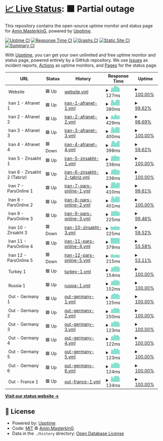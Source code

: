 # [📈 Live Status](https://stats.masterstream.ir): <!--live status--> **🟧 Partial outage**

This repository contains the open-source uptime monitor and status page for [Amin.MasterkinG](https://masterking32.com), powered by [Upptime](https://github.com/upptime/upptime).

[![Uptime CI](https://github.com/masterking32/masterstream_uptime/workflows/Uptime%20CI/badge.svg)](https://github.com/masterking32/masterstream_uptime/actions?query=workflow%3A%22Uptime+CI%22)
[![Response Time CI](https://github.com/masterking32/masterstream_uptime/workflows/Response%20Time%20CI/badge.svg)](https://github.com/masterking32/masterstream_uptime/actions?query=workflow%3A%22Response+Time+CI%22)
[![Graphs CI](https://github.com/masterking32/masterstream_uptime/workflows/Graphs%20CI/badge.svg)](https://github.com/masterking32/masterstream_uptime/actions?query=workflow%3A%22Graphs+CI%22)
[![Static Site CI](https://github.com/masterking32/masterstream_uptime/workflows/Static%20Site%20CI/badge.svg)](https://github.com/masterking32/masterstream_uptime/actions?query=workflow%3A%22Static+Site+CI%22)
[![Summary CI](https://github.com/masterking32/masterstream_uptime/workflows/Summary%20CI/badge.svg)](https://github.com/masterking32/masterstream_uptime/actions?query=workflow%3A%22Summary+CI%22)

With [Upptime](https://upptime.js.org), you can get your own unlimited and free uptime monitor and status page, powered entirely by a GitHub repository. We use [Issues](https://github.com/masterking32/masterstream_uptime/issues) as incident reports, [Actions](https://github.com/masterking32/masterstream_uptime/actions) as uptime monitors, and [Pages](https://stats.masterstream.ir) for the status page.

<!--start: status pages-->
<!-- This summary is generated by Upptime (https://github.com/upptime/upptime) -->
<!-- Do not edit this manually, your changes will be overwritten -->
<!-- prettier-ignore -->
| URL | Status | History | Response Time | Uptime |
| --- | ------ | ------- | ------------- | ------ |
| <img alt="" src="https://favicons.githubusercontent.com/null" height="13"> Website | 🟩 Up | [website.yml](https://github.com/masterking32/masterstream_uptime/commits/HEAD/history/website.yml) | <details><summary><img alt="Response time graph" src="./graphs/website/response-time-week.png" height="20"> 127ms</summary><br><a href="https://stats.masterstream.ir/history/website"><img alt="Response time 136" src="https://img.shields.io/endpoint?url=https%3A%2F%2Fraw.githubusercontent.com%2Fmasterking32%2Fmasterstream_uptime%2FHEAD%2Fapi%2Fwebsite%2Fresponse-time.json"></a><br><a href="https://stats.masterstream.ir/history/website"><img alt="24-hour response time 93" src="https://img.shields.io/endpoint?url=https%3A%2F%2Fraw.githubusercontent.com%2Fmasterking32%2Fmasterstream_uptime%2FHEAD%2Fapi%2Fwebsite%2Fresponse-time-day.json"></a><br><a href="https://stats.masterstream.ir/history/website"><img alt="7-day response time 127" src="https://img.shields.io/endpoint?url=https%3A%2F%2Fraw.githubusercontent.com%2Fmasterking32%2Fmasterstream_uptime%2FHEAD%2Fapi%2Fwebsite%2Fresponse-time-week.json"></a><br><a href="https://stats.masterstream.ir/history/website"><img alt="30-day response time 126" src="https://img.shields.io/endpoint?url=https%3A%2F%2Fraw.githubusercontent.com%2Fmasterking32%2Fmasterstream_uptime%2FHEAD%2Fapi%2Fwebsite%2Fresponse-time-month.json"></a><br><a href="https://stats.masterstream.ir/history/website"><img alt="1-year response time 136" src="https://img.shields.io/endpoint?url=https%3A%2F%2Fraw.githubusercontent.com%2Fmasterking32%2Fmasterstream_uptime%2FHEAD%2Fapi%2Fwebsite%2Fresponse-time-year.json"></a></details> | <details><summary><a href="https://stats.masterstream.ir/history/website">100.00%</a></summary><a href="https://stats.masterstream.ir/history/website"><img alt="All-time uptime 100.00%" src="https://img.shields.io/endpoint?url=https%3A%2F%2Fraw.githubusercontent.com%2Fmasterking32%2Fmasterstream_uptime%2FHEAD%2Fapi%2Fwebsite%2Fuptime.json"></a><br><a href="https://stats.masterstream.ir/history/website"><img alt="24-hour uptime 100.00%" src="https://img.shields.io/endpoint?url=https%3A%2F%2Fraw.githubusercontent.com%2Fmasterking32%2Fmasterstream_uptime%2FHEAD%2Fapi%2Fwebsite%2Fuptime-day.json"></a><br><a href="https://stats.masterstream.ir/history/website"><img alt="7-day uptime 100.00%" src="https://img.shields.io/endpoint?url=https%3A%2F%2Fraw.githubusercontent.com%2Fmasterking32%2Fmasterstream_uptime%2FHEAD%2Fapi%2Fwebsite%2Fuptime-week.json"></a><br><a href="https://stats.masterstream.ir/history/website"><img alt="30-day uptime 100.00%" src="https://img.shields.io/endpoint?url=https%3A%2F%2Fraw.githubusercontent.com%2Fmasterking32%2Fmasterstream_uptime%2FHEAD%2Fapi%2Fwebsite%2Fuptime-month.json"></a><br><a href="https://stats.masterstream.ir/history/website"><img alt="1-year uptime 100.00%" src="https://img.shields.io/endpoint?url=https%3A%2F%2Fraw.githubusercontent.com%2Fmasterking32%2Fmasterstream_uptime%2FHEAD%2Fapi%2Fwebsite%2Fuptime-year.json"></a></details>
| <img alt="" src="https://favicons.githubusercontent.com/null" height="13"> Iran 1 - Afranet 1 | 🟩 Up | [iran-1-afranet-1.yml](https://github.com/masterking32/masterstream_uptime/commits/HEAD/history/iran-1-afranet-1.yml) | <details><summary><img alt="Response time graph" src="./graphs/iran-1-afranet-1/response-time-week.png" height="20"> 380ms</summary><br><a href="https://stats.masterstream.ir/history/iran-1-afranet-1"><img alt="Response time 387" src="https://img.shields.io/endpoint?url=https%3A%2F%2Fraw.githubusercontent.com%2Fmasterking32%2Fmasterstream_uptime%2FHEAD%2Fapi%2Firan-1-afranet-1%2Fresponse-time.json"></a><br><a href="https://stats.masterstream.ir/history/iran-1-afranet-1"><img alt="24-hour response time 402" src="https://img.shields.io/endpoint?url=https%3A%2F%2Fraw.githubusercontent.com%2Fmasterking32%2Fmasterstream_uptime%2FHEAD%2Fapi%2Firan-1-afranet-1%2Fresponse-time-day.json"></a><br><a href="https://stats.masterstream.ir/history/iran-1-afranet-1"><img alt="7-day response time 380" src="https://img.shields.io/endpoint?url=https%3A%2F%2Fraw.githubusercontent.com%2Fmasterking32%2Fmasterstream_uptime%2FHEAD%2Fapi%2Firan-1-afranet-1%2Fresponse-time-week.json"></a><br><a href="https://stats.masterstream.ir/history/iran-1-afranet-1"><img alt="30-day response time 387" src="https://img.shields.io/endpoint?url=https%3A%2F%2Fraw.githubusercontent.com%2Fmasterking32%2Fmasterstream_uptime%2FHEAD%2Fapi%2Firan-1-afranet-1%2Fresponse-time-month.json"></a><br><a href="https://stats.masterstream.ir/history/iran-1-afranet-1"><img alt="1-year response time 387" src="https://img.shields.io/endpoint?url=https%3A%2F%2Fraw.githubusercontent.com%2Fmasterking32%2Fmasterstream_uptime%2FHEAD%2Fapi%2Firan-1-afranet-1%2Fresponse-time-year.json"></a></details> | <details><summary><a href="https://stats.masterstream.ir/history/iran-1-afranet-1">99.62%</a></summary><a href="https://stats.masterstream.ir/history/iran-1-afranet-1"><img alt="All-time uptime 99.75%" src="https://img.shields.io/endpoint?url=https%3A%2F%2Fraw.githubusercontent.com%2Fmasterking32%2Fmasterstream_uptime%2FHEAD%2Fapi%2Firan-1-afranet-1%2Fuptime.json"></a><br><a href="https://stats.masterstream.ir/history/iran-1-afranet-1"><img alt="24-hour uptime 100.00%" src="https://img.shields.io/endpoint?url=https%3A%2F%2Fraw.githubusercontent.com%2Fmasterking32%2Fmasterstream_uptime%2FHEAD%2Fapi%2Firan-1-afranet-1%2Fuptime-day.json"></a><br><a href="https://stats.masterstream.ir/history/iran-1-afranet-1"><img alt="7-day uptime 99.62%" src="https://img.shields.io/endpoint?url=https%3A%2F%2Fraw.githubusercontent.com%2Fmasterking32%2Fmasterstream_uptime%2FHEAD%2Fapi%2Firan-1-afranet-1%2Fuptime-week.json"></a><br><a href="https://stats.masterstream.ir/history/iran-1-afranet-1"><img alt="30-day uptime 99.75%" src="https://img.shields.io/endpoint?url=https%3A%2F%2Fraw.githubusercontent.com%2Fmasterking32%2Fmasterstream_uptime%2FHEAD%2Fapi%2Firan-1-afranet-1%2Fuptime-month.json"></a><br><a href="https://stats.masterstream.ir/history/iran-1-afranet-1"><img alt="1-year uptime 99.75%" src="https://img.shields.io/endpoint?url=https%3A%2F%2Fraw.githubusercontent.com%2Fmasterking32%2Fmasterstream_uptime%2FHEAD%2Fapi%2Firan-1-afranet-1%2Fuptime-year.json"></a></details>
| <img alt="" src="https://favicons.githubusercontent.com/null" height="13"> Iran 2 - Afranet 2 | 🟩 Up | [iran-2-afranet-2.yml](https://github.com/masterking32/masterstream_uptime/commits/HEAD/history/iran-2-afranet-2.yml) | <details><summary><img alt="Response time graph" src="./graphs/iran-2-afranet-2/response-time-week.png" height="20"> 429ms</summary><br><a href="https://stats.masterstream.ir/history/iran-2-afranet-2"><img alt="Response time 425" src="https://img.shields.io/endpoint?url=https%3A%2F%2Fraw.githubusercontent.com%2Fmasterking32%2Fmasterstream_uptime%2FHEAD%2Fapi%2Firan-2-afranet-2%2Fresponse-time.json"></a><br><a href="https://stats.masterstream.ir/history/iran-2-afranet-2"><img alt="24-hour response time 409" src="https://img.shields.io/endpoint?url=https%3A%2F%2Fraw.githubusercontent.com%2Fmasterking32%2Fmasterstream_uptime%2FHEAD%2Fapi%2Firan-2-afranet-2%2Fresponse-time-day.json"></a><br><a href="https://stats.masterstream.ir/history/iran-2-afranet-2"><img alt="7-day response time 429" src="https://img.shields.io/endpoint?url=https%3A%2F%2Fraw.githubusercontent.com%2Fmasterking32%2Fmasterstream_uptime%2FHEAD%2Fapi%2Firan-2-afranet-2%2Fresponse-time-week.json"></a><br><a href="https://stats.masterstream.ir/history/iran-2-afranet-2"><img alt="30-day response time 425" src="https://img.shields.io/endpoint?url=https%3A%2F%2Fraw.githubusercontent.com%2Fmasterking32%2Fmasterstream_uptime%2FHEAD%2Fapi%2Firan-2-afranet-2%2Fresponse-time-month.json"></a><br><a href="https://stats.masterstream.ir/history/iran-2-afranet-2"><img alt="1-year response time 425" src="https://img.shields.io/endpoint?url=https%3A%2F%2Fraw.githubusercontent.com%2Fmasterking32%2Fmasterstream_uptime%2FHEAD%2Fapi%2Firan-2-afranet-2%2Fresponse-time-year.json"></a></details> | <details><summary><a href="https://stats.masterstream.ir/history/iran-2-afranet-2">98.69%</a></summary><a href="https://stats.masterstream.ir/history/iran-2-afranet-2"><img alt="All-time uptime 99.14%" src="https://img.shields.io/endpoint?url=https%3A%2F%2Fraw.githubusercontent.com%2Fmasterking32%2Fmasterstream_uptime%2FHEAD%2Fapi%2Firan-2-afranet-2%2Fuptime.json"></a><br><a href="https://stats.masterstream.ir/history/iran-2-afranet-2"><img alt="24-hour uptime 100.00%" src="https://img.shields.io/endpoint?url=https%3A%2F%2Fraw.githubusercontent.com%2Fmasterking32%2Fmasterstream_uptime%2FHEAD%2Fapi%2Firan-2-afranet-2%2Fuptime-day.json"></a><br><a href="https://stats.masterstream.ir/history/iran-2-afranet-2"><img alt="7-day uptime 98.69%" src="https://img.shields.io/endpoint?url=https%3A%2F%2Fraw.githubusercontent.com%2Fmasterking32%2Fmasterstream_uptime%2FHEAD%2Fapi%2Firan-2-afranet-2%2Fuptime-week.json"></a><br><a href="https://stats.masterstream.ir/history/iran-2-afranet-2"><img alt="30-day uptime 99.14%" src="https://img.shields.io/endpoint?url=https%3A%2F%2Fraw.githubusercontent.com%2Fmasterking32%2Fmasterstream_uptime%2FHEAD%2Fapi%2Firan-2-afranet-2%2Fuptime-month.json"></a><br><a href="https://stats.masterstream.ir/history/iran-2-afranet-2"><img alt="1-year uptime 99.14%" src="https://img.shields.io/endpoint?url=https%3A%2F%2Fraw.githubusercontent.com%2Fmasterking32%2Fmasterstream_uptime%2FHEAD%2Fapi%2Firan-2-afranet-2%2Fuptime-year.json"></a></details>
| <img alt="" src="https://favicons.githubusercontent.com/null" height="13"> Iran 3 - Afranet 3 | 🟩 Up | [iran-3-afranet-3.yml](https://github.com/masterking32/masterstream_uptime/commits/HEAD/history/iran-3-afranet-3.yml) | <details><summary><img alt="Response time graph" src="./graphs/iran-3-afranet-3/response-time-week.png" height="20"> 400ms</summary><br><a href="https://stats.masterstream.ir/history/iran-3-afranet-3"><img alt="Response time 404" src="https://img.shields.io/endpoint?url=https%3A%2F%2Fraw.githubusercontent.com%2Fmasterking32%2Fmasterstream_uptime%2FHEAD%2Fapi%2Firan-3-afranet-3%2Fresponse-time.json"></a><br><a href="https://stats.masterstream.ir/history/iran-3-afranet-3"><img alt="24-hour response time 407" src="https://img.shields.io/endpoint?url=https%3A%2F%2Fraw.githubusercontent.com%2Fmasterking32%2Fmasterstream_uptime%2FHEAD%2Fapi%2Firan-3-afranet-3%2Fresponse-time-day.json"></a><br><a href="https://stats.masterstream.ir/history/iran-3-afranet-3"><img alt="7-day response time 400" src="https://img.shields.io/endpoint?url=https%3A%2F%2Fraw.githubusercontent.com%2Fmasterking32%2Fmasterstream_uptime%2FHEAD%2Fapi%2Firan-3-afranet-3%2Fresponse-time-week.json"></a><br><a href="https://stats.masterstream.ir/history/iran-3-afranet-3"><img alt="30-day response time 404" src="https://img.shields.io/endpoint?url=https%3A%2F%2Fraw.githubusercontent.com%2Fmasterking32%2Fmasterstream_uptime%2FHEAD%2Fapi%2Firan-3-afranet-3%2Fresponse-time-month.json"></a><br><a href="https://stats.masterstream.ir/history/iran-3-afranet-3"><img alt="1-year response time 404" src="https://img.shields.io/endpoint?url=https%3A%2F%2Fraw.githubusercontent.com%2Fmasterking32%2Fmasterstream_uptime%2FHEAD%2Fapi%2Firan-3-afranet-3%2Fresponse-time-year.json"></a></details> | <details><summary><a href="https://stats.masterstream.ir/history/iran-3-afranet-3">100.00%</a></summary><a href="https://stats.masterstream.ir/history/iran-3-afranet-3"><img alt="All-time uptime 100.00%" src="https://img.shields.io/endpoint?url=https%3A%2F%2Fraw.githubusercontent.com%2Fmasterking32%2Fmasterstream_uptime%2FHEAD%2Fapi%2Firan-3-afranet-3%2Fuptime.json"></a><br><a href="https://stats.masterstream.ir/history/iran-3-afranet-3"><img alt="24-hour uptime 100.00%" src="https://img.shields.io/endpoint?url=https%3A%2F%2Fraw.githubusercontent.com%2Fmasterking32%2Fmasterstream_uptime%2FHEAD%2Fapi%2Firan-3-afranet-3%2Fuptime-day.json"></a><br><a href="https://stats.masterstream.ir/history/iran-3-afranet-3"><img alt="7-day uptime 100.00%" src="https://img.shields.io/endpoint?url=https%3A%2F%2Fraw.githubusercontent.com%2Fmasterking32%2Fmasterstream_uptime%2FHEAD%2Fapi%2Firan-3-afranet-3%2Fuptime-week.json"></a><br><a href="https://stats.masterstream.ir/history/iran-3-afranet-3"><img alt="30-day uptime 100.00%" src="https://img.shields.io/endpoint?url=https%3A%2F%2Fraw.githubusercontent.com%2Fmasterking32%2Fmasterstream_uptime%2FHEAD%2Fapi%2Firan-3-afranet-3%2Fuptime-month.json"></a><br><a href="https://stats.masterstream.ir/history/iran-3-afranet-3"><img alt="1-year uptime 100.00%" src="https://img.shields.io/endpoint?url=https%3A%2F%2Fraw.githubusercontent.com%2Fmasterking32%2Fmasterstream_uptime%2FHEAD%2Fapi%2Firan-3-afranet-3%2Fuptime-year.json"></a></details>
| <img alt="" src="https://favicons.githubusercontent.com/null" height="13"> Iran 4 - Afranet 4 | 🟥 Down | [iran-4-afranet-4.yml](https://github.com/masterking32/masterstream_uptime/commits/HEAD/history/iran-4-afranet-4.yml) | <details><summary><img alt="Response time graph" src="./graphs/iran-4-afranet-4/response-time-week.png" height="20"> 398ms</summary><br><a href="https://stats.masterstream.ir/history/iran-4-afranet-4"><img alt="Response time 403" src="https://img.shields.io/endpoint?url=https%3A%2F%2Fraw.githubusercontent.com%2Fmasterking32%2Fmasterstream_uptime%2FHEAD%2Fapi%2Firan-4-afranet-4%2Fresponse-time.json"></a><br><a href="https://stats.masterstream.ir/history/iran-4-afranet-4"><img alt="24-hour response time 0" src="https://img.shields.io/endpoint?url=https%3A%2F%2Fraw.githubusercontent.com%2Fmasterking32%2Fmasterstream_uptime%2FHEAD%2Fapi%2Firan-4-afranet-4%2Fresponse-time-day.json"></a><br><a href="https://stats.masterstream.ir/history/iran-4-afranet-4"><img alt="7-day response time 398" src="https://img.shields.io/endpoint?url=https%3A%2F%2Fraw.githubusercontent.com%2Fmasterking32%2Fmasterstream_uptime%2FHEAD%2Fapi%2Firan-4-afranet-4%2Fresponse-time-week.json"></a><br><a href="https://stats.masterstream.ir/history/iran-4-afranet-4"><img alt="30-day response time 403" src="https://img.shields.io/endpoint?url=https%3A%2F%2Fraw.githubusercontent.com%2Fmasterking32%2Fmasterstream_uptime%2FHEAD%2Fapi%2Firan-4-afranet-4%2Fresponse-time-month.json"></a><br><a href="https://stats.masterstream.ir/history/iran-4-afranet-4"><img alt="1-year response time 403" src="https://img.shields.io/endpoint?url=https%3A%2F%2Fraw.githubusercontent.com%2Fmasterking32%2Fmasterstream_uptime%2FHEAD%2Fapi%2Firan-4-afranet-4%2Fresponse-time-year.json"></a></details> | <details><summary><a href="https://stats.masterstream.ir/history/iran-4-afranet-4">59.62%</a></summary><a href="https://stats.masterstream.ir/history/iran-4-afranet-4"><img alt="All-time uptime 73.47%" src="https://img.shields.io/endpoint?url=https%3A%2F%2Fraw.githubusercontent.com%2Fmasterking32%2Fmasterstream_uptime%2FHEAD%2Fapi%2Firan-4-afranet-4%2Fuptime.json"></a><br><a href="https://stats.masterstream.ir/history/iran-4-afranet-4"><img alt="24-hour uptime 0.00%" src="https://img.shields.io/endpoint?url=https%3A%2F%2Fraw.githubusercontent.com%2Fmasterking32%2Fmasterstream_uptime%2FHEAD%2Fapi%2Firan-4-afranet-4%2Fuptime-day.json"></a><br><a href="https://stats.masterstream.ir/history/iran-4-afranet-4"><img alt="7-day uptime 59.62%" src="https://img.shields.io/endpoint?url=https%3A%2F%2Fraw.githubusercontent.com%2Fmasterking32%2Fmasterstream_uptime%2FHEAD%2Fapi%2Firan-4-afranet-4%2Fuptime-week.json"></a><br><a href="https://stats.masterstream.ir/history/iran-4-afranet-4"><img alt="30-day uptime 73.47%" src="https://img.shields.io/endpoint?url=https%3A%2F%2Fraw.githubusercontent.com%2Fmasterking32%2Fmasterstream_uptime%2FHEAD%2Fapi%2Firan-4-afranet-4%2Fuptime-month.json"></a><br><a href="https://stats.masterstream.ir/history/iran-4-afranet-4"><img alt="1-year uptime 73.47%" src="https://img.shields.io/endpoint?url=https%3A%2F%2Fraw.githubusercontent.com%2Fmasterking32%2Fmasterstream_uptime%2FHEAD%2Fapi%2Firan-4-afranet-4%2Fuptime-year.json"></a></details>
| <img alt="" src="https://favicons.githubusercontent.com/null" height="13"> Iran 5 - Zirsakht 1 | 🟩 Up | [iran-5-zirsakht-1.yml](https://github.com/masterking32/masterstream_uptime/commits/HEAD/history/iran-5-zirsakht-1.yml) | <details><summary><img alt="Response time graph" src="./graphs/iran-5-zirsakht-1/response-time-week.png" height="20"> 236ms</summary><br><a href="https://stats.masterstream.ir/history/iran-5-zirsakht-1"><img alt="Response time 226" src="https://img.shields.io/endpoint?url=https%3A%2F%2Fraw.githubusercontent.com%2Fmasterking32%2Fmasterstream_uptime%2FHEAD%2Fapi%2Firan-5-zirsakht-1%2Fresponse-time.json"></a><br><a href="https://stats.masterstream.ir/history/iran-5-zirsakht-1"><img alt="24-hour response time 219" src="https://img.shields.io/endpoint?url=https%3A%2F%2Fraw.githubusercontent.com%2Fmasterking32%2Fmasterstream_uptime%2FHEAD%2Fapi%2Firan-5-zirsakht-1%2Fresponse-time-day.json"></a><br><a href="https://stats.masterstream.ir/history/iran-5-zirsakht-1"><img alt="7-day response time 236" src="https://img.shields.io/endpoint?url=https%3A%2F%2Fraw.githubusercontent.com%2Fmasterking32%2Fmasterstream_uptime%2FHEAD%2Fapi%2Firan-5-zirsakht-1%2Fresponse-time-week.json"></a><br><a href="https://stats.masterstream.ir/history/iran-5-zirsakht-1"><img alt="30-day response time 226" src="https://img.shields.io/endpoint?url=https%3A%2F%2Fraw.githubusercontent.com%2Fmasterking32%2Fmasterstream_uptime%2FHEAD%2Fapi%2Firan-5-zirsakht-1%2Fresponse-time-month.json"></a><br><a href="https://stats.masterstream.ir/history/iran-5-zirsakht-1"><img alt="1-year response time 226" src="https://img.shields.io/endpoint?url=https%3A%2F%2Fraw.githubusercontent.com%2Fmasterking32%2Fmasterstream_uptime%2FHEAD%2Fapi%2Firan-5-zirsakht-1%2Fresponse-time-year.json"></a></details> | <details><summary><a href="https://stats.masterstream.ir/history/iran-5-zirsakht-1">100.00%</a></summary><a href="https://stats.masterstream.ir/history/iran-5-zirsakht-1"><img alt="All-time uptime 99.50%" src="https://img.shields.io/endpoint?url=https%3A%2F%2Fraw.githubusercontent.com%2Fmasterking32%2Fmasterstream_uptime%2FHEAD%2Fapi%2Firan-5-zirsakht-1%2Fuptime.json"></a><br><a href="https://stats.masterstream.ir/history/iran-5-zirsakht-1"><img alt="24-hour uptime 100.00%" src="https://img.shields.io/endpoint?url=https%3A%2F%2Fraw.githubusercontent.com%2Fmasterking32%2Fmasterstream_uptime%2FHEAD%2Fapi%2Firan-5-zirsakht-1%2Fuptime-day.json"></a><br><a href="https://stats.masterstream.ir/history/iran-5-zirsakht-1"><img alt="7-day uptime 100.00%" src="https://img.shields.io/endpoint?url=https%3A%2F%2Fraw.githubusercontent.com%2Fmasterking32%2Fmasterstream_uptime%2FHEAD%2Fapi%2Firan-5-zirsakht-1%2Fuptime-week.json"></a><br><a href="https://stats.masterstream.ir/history/iran-5-zirsakht-1"><img alt="30-day uptime 99.50%" src="https://img.shields.io/endpoint?url=https%3A%2F%2Fraw.githubusercontent.com%2Fmasterking32%2Fmasterstream_uptime%2FHEAD%2Fapi%2Firan-5-zirsakht-1%2Fuptime-month.json"></a><br><a href="https://stats.masterstream.ir/history/iran-5-zirsakht-1"><img alt="1-year uptime 99.50%" src="https://img.shields.io/endpoint?url=https%3A%2F%2Fraw.githubusercontent.com%2Fmasterking32%2Fmasterstream_uptime%2FHEAD%2Fapi%2Firan-5-zirsakht-1%2Fuptime-year.json"></a></details>
| <img alt="" src="https://favicons.githubusercontent.com/null" height="13"> Iran 6 - Zirsakht 2 (Tabriz) | 🟩 Up | [iran-6-zirsakht-2-tabriz.yml](https://github.com/masterking32/masterstream_uptime/commits/HEAD/history/iran-6-zirsakht-2-tabriz.yml) | <details><summary><img alt="Response time graph" src="./graphs/iran-6-zirsakht-2-tabriz/response-time-week.png" height="20"> 236ms</summary><br><a href="https://stats.masterstream.ir/history/iran-6-zirsakht-2-tabriz"><img alt="Response time 231" src="https://img.shields.io/endpoint?url=https%3A%2F%2Fraw.githubusercontent.com%2Fmasterking32%2Fmasterstream_uptime%2FHEAD%2Fapi%2Firan-6-zirsakht-2-tabriz%2Fresponse-time.json"></a><br><a href="https://stats.masterstream.ir/history/iran-6-zirsakht-2-tabriz"><img alt="24-hour response time 216" src="https://img.shields.io/endpoint?url=https%3A%2F%2Fraw.githubusercontent.com%2Fmasterking32%2Fmasterstream_uptime%2FHEAD%2Fapi%2Firan-6-zirsakht-2-tabriz%2Fresponse-time-day.json"></a><br><a href="https://stats.masterstream.ir/history/iran-6-zirsakht-2-tabriz"><img alt="7-day response time 236" src="https://img.shields.io/endpoint?url=https%3A%2F%2Fraw.githubusercontent.com%2Fmasterking32%2Fmasterstream_uptime%2FHEAD%2Fapi%2Firan-6-zirsakht-2-tabriz%2Fresponse-time-week.json"></a><br><a href="https://stats.masterstream.ir/history/iran-6-zirsakht-2-tabriz"><img alt="30-day response time 231" src="https://img.shields.io/endpoint?url=https%3A%2F%2Fraw.githubusercontent.com%2Fmasterking32%2Fmasterstream_uptime%2FHEAD%2Fapi%2Firan-6-zirsakht-2-tabriz%2Fresponse-time-month.json"></a><br><a href="https://stats.masterstream.ir/history/iran-6-zirsakht-2-tabriz"><img alt="1-year response time 231" src="https://img.shields.io/endpoint?url=https%3A%2F%2Fraw.githubusercontent.com%2Fmasterking32%2Fmasterstream_uptime%2FHEAD%2Fapi%2Firan-6-zirsakht-2-tabriz%2Fresponse-time-year.json"></a></details> | <details><summary><a href="https://stats.masterstream.ir/history/iran-6-zirsakht-2-tabriz">100.00%</a></summary><a href="https://stats.masterstream.ir/history/iran-6-zirsakht-2-tabriz"><img alt="All-time uptime 100.00%" src="https://img.shields.io/endpoint?url=https%3A%2F%2Fraw.githubusercontent.com%2Fmasterking32%2Fmasterstream_uptime%2FHEAD%2Fapi%2Firan-6-zirsakht-2-tabriz%2Fuptime.json"></a><br><a href="https://stats.masterstream.ir/history/iran-6-zirsakht-2-tabriz"><img alt="24-hour uptime 100.00%" src="https://img.shields.io/endpoint?url=https%3A%2F%2Fraw.githubusercontent.com%2Fmasterking32%2Fmasterstream_uptime%2FHEAD%2Fapi%2Firan-6-zirsakht-2-tabriz%2Fuptime-day.json"></a><br><a href="https://stats.masterstream.ir/history/iran-6-zirsakht-2-tabriz"><img alt="7-day uptime 100.00%" src="https://img.shields.io/endpoint?url=https%3A%2F%2Fraw.githubusercontent.com%2Fmasterking32%2Fmasterstream_uptime%2FHEAD%2Fapi%2Firan-6-zirsakht-2-tabriz%2Fuptime-week.json"></a><br><a href="https://stats.masterstream.ir/history/iran-6-zirsakht-2-tabriz"><img alt="30-day uptime 100.00%" src="https://img.shields.io/endpoint?url=https%3A%2F%2Fraw.githubusercontent.com%2Fmasterking32%2Fmasterstream_uptime%2FHEAD%2Fapi%2Firan-6-zirsakht-2-tabriz%2Fuptime-month.json"></a><br><a href="https://stats.masterstream.ir/history/iran-6-zirsakht-2-tabriz"><img alt="1-year uptime 100.00%" src="https://img.shields.io/endpoint?url=https%3A%2F%2Fraw.githubusercontent.com%2Fmasterking32%2Fmasterstream_uptime%2FHEAD%2Fapi%2Firan-6-zirsakht-2-tabriz%2Fuptime-year.json"></a></details>
| <img alt="" src="https://favicons.githubusercontent.com/null" height="13"> Iran 7 - ParsOnline 1 | 🟩 Up | [iran-7-pars-online-1.yml](https://github.com/masterking32/masterstream_uptime/commits/HEAD/history/iran-7-pars-online-1.yml) | <details><summary><img alt="Response time graph" src="./graphs/iran-7-pars-online-1/response-time-week.png" height="20"> 410ms</summary><br><a href="https://stats.masterstream.ir/history/iran-7-pars-online-1"><img alt="Response time 410" src="https://img.shields.io/endpoint?url=https%3A%2F%2Fraw.githubusercontent.com%2Fmasterking32%2Fmasterstream_uptime%2FHEAD%2Fapi%2Firan-7-pars-online-1%2Fresponse-time.json"></a><br><a href="https://stats.masterstream.ir/history/iran-7-pars-online-1"><img alt="24-hour response time 411" src="https://img.shields.io/endpoint?url=https%3A%2F%2Fraw.githubusercontent.com%2Fmasterking32%2Fmasterstream_uptime%2FHEAD%2Fapi%2Firan-7-pars-online-1%2Fresponse-time-day.json"></a><br><a href="https://stats.masterstream.ir/history/iran-7-pars-online-1"><img alt="7-day response time 410" src="https://img.shields.io/endpoint?url=https%3A%2F%2Fraw.githubusercontent.com%2Fmasterking32%2Fmasterstream_uptime%2FHEAD%2Fapi%2Firan-7-pars-online-1%2Fresponse-time-week.json"></a><br><a href="https://stats.masterstream.ir/history/iran-7-pars-online-1"><img alt="30-day response time 410" src="https://img.shields.io/endpoint?url=https%3A%2F%2Fraw.githubusercontent.com%2Fmasterking32%2Fmasterstream_uptime%2FHEAD%2Fapi%2Firan-7-pars-online-1%2Fresponse-time-month.json"></a><br><a href="https://stats.masterstream.ir/history/iran-7-pars-online-1"><img alt="1-year response time 410" src="https://img.shields.io/endpoint?url=https%3A%2F%2Fraw.githubusercontent.com%2Fmasterking32%2Fmasterstream_uptime%2FHEAD%2Fapi%2Firan-7-pars-online-1%2Fresponse-time-year.json"></a></details> | <details><summary><a href="https://stats.masterstream.ir/history/iran-7-pars-online-1">99.61%</a></summary><a href="https://stats.masterstream.ir/history/iran-7-pars-online-1"><img alt="All-time uptime 99.74%" src="https://img.shields.io/endpoint?url=https%3A%2F%2Fraw.githubusercontent.com%2Fmasterking32%2Fmasterstream_uptime%2FHEAD%2Fapi%2Firan-7-pars-online-1%2Fuptime.json"></a><br><a href="https://stats.masterstream.ir/history/iran-7-pars-online-1"><img alt="24-hour uptime 100.00%" src="https://img.shields.io/endpoint?url=https%3A%2F%2Fraw.githubusercontent.com%2Fmasterking32%2Fmasterstream_uptime%2FHEAD%2Fapi%2Firan-7-pars-online-1%2Fuptime-day.json"></a><br><a href="https://stats.masterstream.ir/history/iran-7-pars-online-1"><img alt="7-day uptime 99.61%" src="https://img.shields.io/endpoint?url=https%3A%2F%2Fraw.githubusercontent.com%2Fmasterking32%2Fmasterstream_uptime%2FHEAD%2Fapi%2Firan-7-pars-online-1%2Fuptime-week.json"></a><br><a href="https://stats.masterstream.ir/history/iran-7-pars-online-1"><img alt="30-day uptime 99.74%" src="https://img.shields.io/endpoint?url=https%3A%2F%2Fraw.githubusercontent.com%2Fmasterking32%2Fmasterstream_uptime%2FHEAD%2Fapi%2Firan-7-pars-online-1%2Fuptime-month.json"></a><br><a href="https://stats.masterstream.ir/history/iran-7-pars-online-1"><img alt="1-year uptime 99.74%" src="https://img.shields.io/endpoint?url=https%3A%2F%2Fraw.githubusercontent.com%2Fmasterking32%2Fmasterstream_uptime%2FHEAD%2Fapi%2Firan-7-pars-online-1%2Fuptime-year.json"></a></details>
| <img alt="" src="https://favicons.githubusercontent.com/null" height="13"> Iran 8 - ParsOnline 2 | 🟩 Up | [iran-8-pars-online-2.yml](https://github.com/masterking32/masterstream_uptime/commits/HEAD/history/iran-8-pars-online-2.yml) | <details><summary><img alt="Response time graph" src="./graphs/iran-8-pars-online-2/response-time-week.png" height="20"> 401ms</summary><br><a href="https://stats.masterstream.ir/history/iran-8-pars-online-2"><img alt="Response time 403" src="https://img.shields.io/endpoint?url=https%3A%2F%2Fraw.githubusercontent.com%2Fmasterking32%2Fmasterstream_uptime%2FHEAD%2Fapi%2Firan-8-pars-online-2%2Fresponse-time.json"></a><br><a href="https://stats.masterstream.ir/history/iran-8-pars-online-2"><img alt="24-hour response time 413" src="https://img.shields.io/endpoint?url=https%3A%2F%2Fraw.githubusercontent.com%2Fmasterking32%2Fmasterstream_uptime%2FHEAD%2Fapi%2Firan-8-pars-online-2%2Fresponse-time-day.json"></a><br><a href="https://stats.masterstream.ir/history/iran-8-pars-online-2"><img alt="7-day response time 401" src="https://img.shields.io/endpoint?url=https%3A%2F%2Fraw.githubusercontent.com%2Fmasterking32%2Fmasterstream_uptime%2FHEAD%2Fapi%2Firan-8-pars-online-2%2Fresponse-time-week.json"></a><br><a href="https://stats.masterstream.ir/history/iran-8-pars-online-2"><img alt="30-day response time 403" src="https://img.shields.io/endpoint?url=https%3A%2F%2Fraw.githubusercontent.com%2Fmasterking32%2Fmasterstream_uptime%2FHEAD%2Fapi%2Firan-8-pars-online-2%2Fresponse-time-month.json"></a><br><a href="https://stats.masterstream.ir/history/iran-8-pars-online-2"><img alt="1-year response time 403" src="https://img.shields.io/endpoint?url=https%3A%2F%2Fraw.githubusercontent.com%2Fmasterking32%2Fmasterstream_uptime%2FHEAD%2Fapi%2Firan-8-pars-online-2%2Fresponse-time-year.json"></a></details> | <details><summary><a href="https://stats.masterstream.ir/history/iran-8-pars-online-2">100.00%</a></summary><a href="https://stats.masterstream.ir/history/iran-8-pars-online-2"><img alt="All-time uptime 100.00%" src="https://img.shields.io/endpoint?url=https%3A%2F%2Fraw.githubusercontent.com%2Fmasterking32%2Fmasterstream_uptime%2FHEAD%2Fapi%2Firan-8-pars-online-2%2Fuptime.json"></a><br><a href="https://stats.masterstream.ir/history/iran-8-pars-online-2"><img alt="24-hour uptime 100.00%" src="https://img.shields.io/endpoint?url=https%3A%2F%2Fraw.githubusercontent.com%2Fmasterking32%2Fmasterstream_uptime%2FHEAD%2Fapi%2Firan-8-pars-online-2%2Fuptime-day.json"></a><br><a href="https://stats.masterstream.ir/history/iran-8-pars-online-2"><img alt="7-day uptime 100.00%" src="https://img.shields.io/endpoint?url=https%3A%2F%2Fraw.githubusercontent.com%2Fmasterking32%2Fmasterstream_uptime%2FHEAD%2Fapi%2Firan-8-pars-online-2%2Fuptime-week.json"></a><br><a href="https://stats.masterstream.ir/history/iran-8-pars-online-2"><img alt="30-day uptime 100.00%" src="https://img.shields.io/endpoint?url=https%3A%2F%2Fraw.githubusercontent.com%2Fmasterking32%2Fmasterstream_uptime%2FHEAD%2Fapi%2Firan-8-pars-online-2%2Fuptime-month.json"></a><br><a href="https://stats.masterstream.ir/history/iran-8-pars-online-2"><img alt="1-year uptime 100.00%" src="https://img.shields.io/endpoint?url=https%3A%2F%2Fraw.githubusercontent.com%2Fmasterking32%2Fmasterstream_uptime%2FHEAD%2Fapi%2Firan-8-pars-online-2%2Fuptime-year.json"></a></details>
| <img alt="" src="https://favicons.githubusercontent.com/null" height="13"> Iran 9 - ParsOnline 3 | 🟩 Up | [iran-9-pars-online-3.yml](https://github.com/masterking32/masterstream_uptime/commits/HEAD/history/iran-9-pars-online-3.yml) | <details><summary><img alt="Response time graph" src="./graphs/iran-9-pars-online-3/response-time-week.png" height="20"> 225ms</summary><br><a href="https://stats.masterstream.ir/history/iran-9-pars-online-3"><img alt="Response time 221" src="https://img.shields.io/endpoint?url=https%3A%2F%2Fraw.githubusercontent.com%2Fmasterking32%2Fmasterstream_uptime%2FHEAD%2Fapi%2Firan-9-pars-online-3%2Fresponse-time.json"></a><br><a href="https://stats.masterstream.ir/history/iran-9-pars-online-3"><img alt="24-hour response time 206" src="https://img.shields.io/endpoint?url=https%3A%2F%2Fraw.githubusercontent.com%2Fmasterking32%2Fmasterstream_uptime%2FHEAD%2Fapi%2Firan-9-pars-online-3%2Fresponse-time-day.json"></a><br><a href="https://stats.masterstream.ir/history/iran-9-pars-online-3"><img alt="7-day response time 225" src="https://img.shields.io/endpoint?url=https%3A%2F%2Fraw.githubusercontent.com%2Fmasterking32%2Fmasterstream_uptime%2FHEAD%2Fapi%2Firan-9-pars-online-3%2Fresponse-time-week.json"></a><br><a href="https://stats.masterstream.ir/history/iran-9-pars-online-3"><img alt="30-day response time 221" src="https://img.shields.io/endpoint?url=https%3A%2F%2Fraw.githubusercontent.com%2Fmasterking32%2Fmasterstream_uptime%2FHEAD%2Fapi%2Firan-9-pars-online-3%2Fresponse-time-month.json"></a><br><a href="https://stats.masterstream.ir/history/iran-9-pars-online-3"><img alt="1-year response time 221" src="https://img.shields.io/endpoint?url=https%3A%2F%2Fraw.githubusercontent.com%2Fmasterking32%2Fmasterstream_uptime%2FHEAD%2Fapi%2Firan-9-pars-online-3%2Fresponse-time-year.json"></a></details> | <details><summary><a href="https://stats.masterstream.ir/history/iran-9-pars-online-3">99.46%</a></summary><a href="https://stats.masterstream.ir/history/iran-9-pars-online-3"><img alt="All-time uptime 99.65%" src="https://img.shields.io/endpoint?url=https%3A%2F%2Fraw.githubusercontent.com%2Fmasterking32%2Fmasterstream_uptime%2FHEAD%2Fapi%2Firan-9-pars-online-3%2Fuptime.json"></a><br><a href="https://stats.masterstream.ir/history/iran-9-pars-online-3"><img alt="24-hour uptime 100.00%" src="https://img.shields.io/endpoint?url=https%3A%2F%2Fraw.githubusercontent.com%2Fmasterking32%2Fmasterstream_uptime%2FHEAD%2Fapi%2Firan-9-pars-online-3%2Fuptime-day.json"></a><br><a href="https://stats.masterstream.ir/history/iran-9-pars-online-3"><img alt="7-day uptime 99.46%" src="https://img.shields.io/endpoint?url=https%3A%2F%2Fraw.githubusercontent.com%2Fmasterking32%2Fmasterstream_uptime%2FHEAD%2Fapi%2Firan-9-pars-online-3%2Fuptime-week.json"></a><br><a href="https://stats.masterstream.ir/history/iran-9-pars-online-3"><img alt="30-day uptime 99.65%" src="https://img.shields.io/endpoint?url=https%3A%2F%2Fraw.githubusercontent.com%2Fmasterking32%2Fmasterstream_uptime%2FHEAD%2Fapi%2Firan-9-pars-online-3%2Fuptime-month.json"></a><br><a href="https://stats.masterstream.ir/history/iran-9-pars-online-3"><img alt="1-year uptime 99.65%" src="https://img.shields.io/endpoint?url=https%3A%2F%2Fraw.githubusercontent.com%2Fmasterking32%2Fmasterstream_uptime%2FHEAD%2Fapi%2Firan-9-pars-online-3%2Fuptime-year.json"></a></details>
| <img alt="" src="https://favicons.githubusercontent.com/null" height="13"> Iran 10 - Zirsakht 3 | 🟥 Down | [iran-10-zirsakht-3.yml](https://github.com/masterking32/masterstream_uptime/commits/HEAD/history/iran-10-zirsakht-3.yml) | <details><summary><img alt="Response time graph" src="./graphs/iran-10-zirsakht-3/response-time-week.png" height="20"> 225ms</summary><br><a href="https://stats.masterstream.ir/history/iran-10-zirsakht-3"><img alt="Response time 232" src="https://img.shields.io/endpoint?url=https%3A%2F%2Fraw.githubusercontent.com%2Fmasterking32%2Fmasterstream_uptime%2FHEAD%2Fapi%2Firan-10-zirsakht-3%2Fresponse-time.json"></a><br><a href="https://stats.masterstream.ir/history/iran-10-zirsakht-3"><img alt="24-hour response time 216" src="https://img.shields.io/endpoint?url=https%3A%2F%2Fraw.githubusercontent.com%2Fmasterking32%2Fmasterstream_uptime%2FHEAD%2Fapi%2Firan-10-zirsakht-3%2Fresponse-time-day.json"></a><br><a href="https://stats.masterstream.ir/history/iran-10-zirsakht-3"><img alt="7-day response time 225" src="https://img.shields.io/endpoint?url=https%3A%2F%2Fraw.githubusercontent.com%2Fmasterking32%2Fmasterstream_uptime%2FHEAD%2Fapi%2Firan-10-zirsakht-3%2Fresponse-time-week.json"></a><br><a href="https://stats.masterstream.ir/history/iran-10-zirsakht-3"><img alt="30-day response time 232" src="https://img.shields.io/endpoint?url=https%3A%2F%2Fraw.githubusercontent.com%2Fmasterking32%2Fmasterstream_uptime%2FHEAD%2Fapi%2Firan-10-zirsakht-3%2Fresponse-time-month.json"></a><br><a href="https://stats.masterstream.ir/history/iran-10-zirsakht-3"><img alt="1-year response time 232" src="https://img.shields.io/endpoint?url=https%3A%2F%2Fraw.githubusercontent.com%2Fmasterking32%2Fmasterstream_uptime%2FHEAD%2Fapi%2Firan-10-zirsakht-3%2Fresponse-time-year.json"></a></details> | <details><summary><a href="https://stats.masterstream.ir/history/iran-10-zirsakht-3">59.52%</a></summary><a href="https://stats.masterstream.ir/history/iran-10-zirsakht-3"><img alt="All-time uptime 67.42%" src="https://img.shields.io/endpoint?url=https%3A%2F%2Fraw.githubusercontent.com%2Fmasterking32%2Fmasterstream_uptime%2FHEAD%2Fapi%2Firan-10-zirsakht-3%2Fuptime.json"></a><br><a href="https://stats.masterstream.ir/history/iran-10-zirsakht-3"><img alt="24-hour uptime 80.89%" src="https://img.shields.io/endpoint?url=https%3A%2F%2Fraw.githubusercontent.com%2Fmasterking32%2Fmasterstream_uptime%2FHEAD%2Fapi%2Firan-10-zirsakht-3%2Fuptime-day.json"></a><br><a href="https://stats.masterstream.ir/history/iran-10-zirsakht-3"><img alt="7-day uptime 59.52%" src="https://img.shields.io/endpoint?url=https%3A%2F%2Fraw.githubusercontent.com%2Fmasterking32%2Fmasterstream_uptime%2FHEAD%2Fapi%2Firan-10-zirsakht-3%2Fuptime-week.json"></a><br><a href="https://stats.masterstream.ir/history/iran-10-zirsakht-3"><img alt="30-day uptime 67.42%" src="https://img.shields.io/endpoint?url=https%3A%2F%2Fraw.githubusercontent.com%2Fmasterking32%2Fmasterstream_uptime%2FHEAD%2Fapi%2Firan-10-zirsakht-3%2Fuptime-month.json"></a><br><a href="https://stats.masterstream.ir/history/iran-10-zirsakht-3"><img alt="1-year uptime 67.42%" src="https://img.shields.io/endpoint?url=https%3A%2F%2Fraw.githubusercontent.com%2Fmasterking32%2Fmasterstream_uptime%2FHEAD%2Fapi%2Firan-10-zirsakht-3%2Fuptime-year.json"></a></details>
| <img alt="" src="https://favicons.githubusercontent.com/null" height="13"> Iran 11 - ParsOnline 4 | 🟩 Up | [iran-11-pars-online-4.yml](https://github.com/masterking32/masterstream_uptime/commits/HEAD/history/iran-11-pars-online-4.yml) | <details><summary><img alt="Response time graph" src="./graphs/iran-11-pars-online-4/response-time-week.png" height="20"> 379ms</summary><br><a href="https://stats.masterstream.ir/history/iran-11-pars-online-4"><img alt="Response time 387" src="https://img.shields.io/endpoint?url=https%3A%2F%2Fraw.githubusercontent.com%2Fmasterking32%2Fmasterstream_uptime%2FHEAD%2Fapi%2Firan-11-pars-online-4%2Fresponse-time.json"></a><br><a href="https://stats.masterstream.ir/history/iran-11-pars-online-4"><img alt="24-hour response time 380" src="https://img.shields.io/endpoint?url=https%3A%2F%2Fraw.githubusercontent.com%2Fmasterking32%2Fmasterstream_uptime%2FHEAD%2Fapi%2Firan-11-pars-online-4%2Fresponse-time-day.json"></a><br><a href="https://stats.masterstream.ir/history/iran-11-pars-online-4"><img alt="7-day response time 379" src="https://img.shields.io/endpoint?url=https%3A%2F%2Fraw.githubusercontent.com%2Fmasterking32%2Fmasterstream_uptime%2FHEAD%2Fapi%2Firan-11-pars-online-4%2Fresponse-time-week.json"></a><br><a href="https://stats.masterstream.ir/history/iran-11-pars-online-4"><img alt="30-day response time 387" src="https://img.shields.io/endpoint?url=https%3A%2F%2Fraw.githubusercontent.com%2Fmasterking32%2Fmasterstream_uptime%2FHEAD%2Fapi%2Firan-11-pars-online-4%2Fresponse-time-month.json"></a><br><a href="https://stats.masterstream.ir/history/iran-11-pars-online-4"><img alt="1-year response time 387" src="https://img.shields.io/endpoint?url=https%3A%2F%2Fraw.githubusercontent.com%2Fmasterking32%2Fmasterstream_uptime%2FHEAD%2Fapi%2Firan-11-pars-online-4%2Fresponse-time-year.json"></a></details> | <details><summary><a href="https://stats.masterstream.ir/history/iran-11-pars-online-4">55.58%</a></summary><a href="https://stats.masterstream.ir/history/iran-11-pars-online-4"><img alt="All-time uptime 65.31%" src="https://img.shields.io/endpoint?url=https%3A%2F%2Fraw.githubusercontent.com%2Fmasterking32%2Fmasterstream_uptime%2FHEAD%2Fapi%2Firan-11-pars-online-4%2Fuptime.json"></a><br><a href="https://stats.masterstream.ir/history/iran-11-pars-online-4"><img alt="24-hour uptime 65.72%" src="https://img.shields.io/endpoint?url=https%3A%2F%2Fraw.githubusercontent.com%2Fmasterking32%2Fmasterstream_uptime%2FHEAD%2Fapi%2Firan-11-pars-online-4%2Fuptime-day.json"></a><br><a href="https://stats.masterstream.ir/history/iran-11-pars-online-4"><img alt="7-day uptime 55.58%" src="https://img.shields.io/endpoint?url=https%3A%2F%2Fraw.githubusercontent.com%2Fmasterking32%2Fmasterstream_uptime%2FHEAD%2Fapi%2Firan-11-pars-online-4%2Fuptime-week.json"></a><br><a href="https://stats.masterstream.ir/history/iran-11-pars-online-4"><img alt="30-day uptime 65.31%" src="https://img.shields.io/endpoint?url=https%3A%2F%2Fraw.githubusercontent.com%2Fmasterking32%2Fmasterstream_uptime%2FHEAD%2Fapi%2Firan-11-pars-online-4%2Fuptime-month.json"></a><br><a href="https://stats.masterstream.ir/history/iran-11-pars-online-4"><img alt="1-year uptime 65.31%" src="https://img.shields.io/endpoint?url=https%3A%2F%2Fraw.githubusercontent.com%2Fmasterking32%2Fmasterstream_uptime%2FHEAD%2Fapi%2Firan-11-pars-online-4%2Fuptime-year.json"></a></details>
| <img alt="" src="https://favicons.githubusercontent.com/null" height="13"> Iran 12 - ParsOnline 5 | 🟥 Down | [iran-12-pars-online-5.yml](https://github.com/masterking32/masterstream_uptime/commits/HEAD/history/iran-12-pars-online-5.yml) | <details><summary><img alt="Response time graph" src="./graphs/iran-12-pars-online-5/response-time-week.png" height="20"> 215ms</summary><br><a href="https://stats.masterstream.ir/history/iran-12-pars-online-5"><img alt="Response time 224" src="https://img.shields.io/endpoint?url=https%3A%2F%2Fraw.githubusercontent.com%2Fmasterking32%2Fmasterstream_uptime%2FHEAD%2Fapi%2Firan-12-pars-online-5%2Fresponse-time.json"></a><br><a href="https://stats.masterstream.ir/history/iran-12-pars-online-5"><img alt="24-hour response time 221" src="https://img.shields.io/endpoint?url=https%3A%2F%2Fraw.githubusercontent.com%2Fmasterking32%2Fmasterstream_uptime%2FHEAD%2Fapi%2Firan-12-pars-online-5%2Fresponse-time-day.json"></a><br><a href="https://stats.masterstream.ir/history/iran-12-pars-online-5"><img alt="7-day response time 215" src="https://img.shields.io/endpoint?url=https%3A%2F%2Fraw.githubusercontent.com%2Fmasterking32%2Fmasterstream_uptime%2FHEAD%2Fapi%2Firan-12-pars-online-5%2Fresponse-time-week.json"></a><br><a href="https://stats.masterstream.ir/history/iran-12-pars-online-5"><img alt="30-day response time 224" src="https://img.shields.io/endpoint?url=https%3A%2F%2Fraw.githubusercontent.com%2Fmasterking32%2Fmasterstream_uptime%2FHEAD%2Fapi%2Firan-12-pars-online-5%2Fresponse-time-month.json"></a><br><a href="https://stats.masterstream.ir/history/iran-12-pars-online-5"><img alt="1-year response time 224" src="https://img.shields.io/endpoint?url=https%3A%2F%2Fraw.githubusercontent.com%2Fmasterking32%2Fmasterstream_uptime%2FHEAD%2Fapi%2Firan-12-pars-online-5%2Fresponse-time-year.json"></a></details> | <details><summary><a href="https://stats.masterstream.ir/history/iran-12-pars-online-5">53.11%</a></summary><a href="https://stats.masterstream.ir/history/iran-12-pars-online-5"><img alt="All-time uptime 63.94%" src="https://img.shields.io/endpoint?url=https%3A%2F%2Fraw.githubusercontent.com%2Fmasterking32%2Fmasterstream_uptime%2FHEAD%2Fapi%2Firan-12-pars-online-5%2Fuptime.json"></a><br><a href="https://stats.masterstream.ir/history/iran-12-pars-online-5"><img alt="24-hour uptime 65.06%" src="https://img.shields.io/endpoint?url=https%3A%2F%2Fraw.githubusercontent.com%2Fmasterking32%2Fmasterstream_uptime%2FHEAD%2Fapi%2Firan-12-pars-online-5%2Fuptime-day.json"></a><br><a href="https://stats.masterstream.ir/history/iran-12-pars-online-5"><img alt="7-day uptime 53.11%" src="https://img.shields.io/endpoint?url=https%3A%2F%2Fraw.githubusercontent.com%2Fmasterking32%2Fmasterstream_uptime%2FHEAD%2Fapi%2Firan-12-pars-online-5%2Fuptime-week.json"></a><br><a href="https://stats.masterstream.ir/history/iran-12-pars-online-5"><img alt="30-day uptime 63.94%" src="https://img.shields.io/endpoint?url=https%3A%2F%2Fraw.githubusercontent.com%2Fmasterking32%2Fmasterstream_uptime%2FHEAD%2Fapi%2Firan-12-pars-online-5%2Fuptime-month.json"></a><br><a href="https://stats.masterstream.ir/history/iran-12-pars-online-5"><img alt="1-year uptime 63.94%" src="https://img.shields.io/endpoint?url=https%3A%2F%2Fraw.githubusercontent.com%2Fmasterking32%2Fmasterstream_uptime%2FHEAD%2Fapi%2Firan-12-pars-online-5%2Fuptime-year.json"></a></details>
| <img alt="" src="https://favicons.githubusercontent.com/null" height="13"> Turkey 1 | 🟩 Up | [turkey-1.yml](https://github.com/masterking32/masterstream_uptime/commits/HEAD/history/turkey-1.yml) | <details><summary><img alt="Response time graph" src="./graphs/turkey-1/response-time-week.png" height="20"> 154ms</summary><br><a href="https://stats.masterstream.ir/history/turkey-1"><img alt="Response time 145" src="https://img.shields.io/endpoint?url=https%3A%2F%2Fraw.githubusercontent.com%2Fmasterking32%2Fmasterstream_uptime%2FHEAD%2Fapi%2Fturkey-1%2Fresponse-time.json"></a><br><a href="https://stats.masterstream.ir/history/turkey-1"><img alt="24-hour response time 124" src="https://img.shields.io/endpoint?url=https%3A%2F%2Fraw.githubusercontent.com%2Fmasterking32%2Fmasterstream_uptime%2FHEAD%2Fapi%2Fturkey-1%2Fresponse-time-day.json"></a><br><a href="https://stats.masterstream.ir/history/turkey-1"><img alt="7-day response time 154" src="https://img.shields.io/endpoint?url=https%3A%2F%2Fraw.githubusercontent.com%2Fmasterking32%2Fmasterstream_uptime%2FHEAD%2Fapi%2Fturkey-1%2Fresponse-time-week.json"></a><br><a href="https://stats.masterstream.ir/history/turkey-1"><img alt="30-day response time 145" src="https://img.shields.io/endpoint?url=https%3A%2F%2Fraw.githubusercontent.com%2Fmasterking32%2Fmasterstream_uptime%2FHEAD%2Fapi%2Fturkey-1%2Fresponse-time-month.json"></a><br><a href="https://stats.masterstream.ir/history/turkey-1"><img alt="1-year response time 145" src="https://img.shields.io/endpoint?url=https%3A%2F%2Fraw.githubusercontent.com%2Fmasterking32%2Fmasterstream_uptime%2FHEAD%2Fapi%2Fturkey-1%2Fresponse-time-year.json"></a></details> | <details><summary><a href="https://stats.masterstream.ir/history/turkey-1">100.00%</a></summary><a href="https://stats.masterstream.ir/history/turkey-1"><img alt="All-time uptime 100.00%" src="https://img.shields.io/endpoint?url=https%3A%2F%2Fraw.githubusercontent.com%2Fmasterking32%2Fmasterstream_uptime%2FHEAD%2Fapi%2Fturkey-1%2Fuptime.json"></a><br><a href="https://stats.masterstream.ir/history/turkey-1"><img alt="24-hour uptime 100.00%" src="https://img.shields.io/endpoint?url=https%3A%2F%2Fraw.githubusercontent.com%2Fmasterking32%2Fmasterstream_uptime%2FHEAD%2Fapi%2Fturkey-1%2Fuptime-day.json"></a><br><a href="https://stats.masterstream.ir/history/turkey-1"><img alt="7-day uptime 100.00%" src="https://img.shields.io/endpoint?url=https%3A%2F%2Fraw.githubusercontent.com%2Fmasterking32%2Fmasterstream_uptime%2FHEAD%2Fapi%2Fturkey-1%2Fuptime-week.json"></a><br><a href="https://stats.masterstream.ir/history/turkey-1"><img alt="30-day uptime 100.00%" src="https://img.shields.io/endpoint?url=https%3A%2F%2Fraw.githubusercontent.com%2Fmasterking32%2Fmasterstream_uptime%2FHEAD%2Fapi%2Fturkey-1%2Fuptime-month.json"></a><br><a href="https://stats.masterstream.ir/history/turkey-1"><img alt="1-year uptime 100.00%" src="https://img.shields.io/endpoint?url=https%3A%2F%2Fraw.githubusercontent.com%2Fmasterking32%2Fmasterstream_uptime%2FHEAD%2Fapi%2Fturkey-1%2Fuptime-year.json"></a></details>
| <img alt="" src="https://favicons.githubusercontent.com/null" height="13"> Russia 1 | 🟩 Up | [russia-1.yml](https://github.com/masterking32/masterstream_uptime/commits/HEAD/history/russia-1.yml) | <details><summary><img alt="Response time graph" src="./graphs/russia-1/response-time-week.png" height="20"> 152ms</summary><br><a href="https://stats.masterstream.ir/history/russia-1"><img alt="Response time 143" src="https://img.shields.io/endpoint?url=https%3A%2F%2Fraw.githubusercontent.com%2Fmasterking32%2Fmasterstream_uptime%2FHEAD%2Fapi%2Frussia-1%2Fresponse-time.json"></a><br><a href="https://stats.masterstream.ir/history/russia-1"><img alt="24-hour response time 122" src="https://img.shields.io/endpoint?url=https%3A%2F%2Fraw.githubusercontent.com%2Fmasterking32%2Fmasterstream_uptime%2FHEAD%2Fapi%2Frussia-1%2Fresponse-time-day.json"></a><br><a href="https://stats.masterstream.ir/history/russia-1"><img alt="7-day response time 152" src="https://img.shields.io/endpoint?url=https%3A%2F%2Fraw.githubusercontent.com%2Fmasterking32%2Fmasterstream_uptime%2FHEAD%2Fapi%2Frussia-1%2Fresponse-time-week.json"></a><br><a href="https://stats.masterstream.ir/history/russia-1"><img alt="30-day response time 143" src="https://img.shields.io/endpoint?url=https%3A%2F%2Fraw.githubusercontent.com%2Fmasterking32%2Fmasterstream_uptime%2FHEAD%2Fapi%2Frussia-1%2Fresponse-time-month.json"></a><br><a href="https://stats.masterstream.ir/history/russia-1"><img alt="1-year response time 143" src="https://img.shields.io/endpoint?url=https%3A%2F%2Fraw.githubusercontent.com%2Fmasterking32%2Fmasterstream_uptime%2FHEAD%2Fapi%2Frussia-1%2Fresponse-time-year.json"></a></details> | <details><summary><a href="https://stats.masterstream.ir/history/russia-1">100.00%</a></summary><a href="https://stats.masterstream.ir/history/russia-1"><img alt="All-time uptime 100.00%" src="https://img.shields.io/endpoint?url=https%3A%2F%2Fraw.githubusercontent.com%2Fmasterking32%2Fmasterstream_uptime%2FHEAD%2Fapi%2Frussia-1%2Fuptime.json"></a><br><a href="https://stats.masterstream.ir/history/russia-1"><img alt="24-hour uptime 100.00%" src="https://img.shields.io/endpoint?url=https%3A%2F%2Fraw.githubusercontent.com%2Fmasterking32%2Fmasterstream_uptime%2FHEAD%2Fapi%2Frussia-1%2Fuptime-day.json"></a><br><a href="https://stats.masterstream.ir/history/russia-1"><img alt="7-day uptime 100.00%" src="https://img.shields.io/endpoint?url=https%3A%2F%2Fraw.githubusercontent.com%2Fmasterking32%2Fmasterstream_uptime%2FHEAD%2Fapi%2Frussia-1%2Fuptime-week.json"></a><br><a href="https://stats.masterstream.ir/history/russia-1"><img alt="30-day uptime 100.00%" src="https://img.shields.io/endpoint?url=https%3A%2F%2Fraw.githubusercontent.com%2Fmasterking32%2Fmasterstream_uptime%2FHEAD%2Fapi%2Frussia-1%2Fuptime-month.json"></a><br><a href="https://stats.masterstream.ir/history/russia-1"><img alt="1-year uptime 100.00%" src="https://img.shields.io/endpoint?url=https%3A%2F%2Fraw.githubusercontent.com%2Fmasterking32%2Fmasterstream_uptime%2FHEAD%2Fapi%2Frussia-1%2Fuptime-year.json"></a></details>
| <img alt="" src="https://favicons.githubusercontent.com/null" height="13"> Out - Germany 1 | 🟩 Up | [out-germany-1.yml](https://github.com/masterking32/masterstream_uptime/commits/HEAD/history/out-germany-1.yml) | <details><summary><img alt="Response time graph" src="./graphs/out-germany-1/response-time-week.png" height="20"> 125ms</summary><br><a href="https://stats.masterstream.ir/history/out-germany-1"><img alt="Response time 116" src="https://img.shields.io/endpoint?url=https%3A%2F%2Fraw.githubusercontent.com%2Fmasterking32%2Fmasterstream_uptime%2FHEAD%2Fapi%2Fout-germany-1%2Fresponse-time.json"></a><br><a href="https://stats.masterstream.ir/history/out-germany-1"><img alt="24-hour response time 93" src="https://img.shields.io/endpoint?url=https%3A%2F%2Fraw.githubusercontent.com%2Fmasterking32%2Fmasterstream_uptime%2FHEAD%2Fapi%2Fout-germany-1%2Fresponse-time-day.json"></a><br><a href="https://stats.masterstream.ir/history/out-germany-1"><img alt="7-day response time 125" src="https://img.shields.io/endpoint?url=https%3A%2F%2Fraw.githubusercontent.com%2Fmasterking32%2Fmasterstream_uptime%2FHEAD%2Fapi%2Fout-germany-1%2Fresponse-time-week.json"></a><br><a href="https://stats.masterstream.ir/history/out-germany-1"><img alt="30-day response time 116" src="https://img.shields.io/endpoint?url=https%3A%2F%2Fraw.githubusercontent.com%2Fmasterking32%2Fmasterstream_uptime%2FHEAD%2Fapi%2Fout-germany-1%2Fresponse-time-month.json"></a><br><a href="https://stats.masterstream.ir/history/out-germany-1"><img alt="1-year response time 116" src="https://img.shields.io/endpoint?url=https%3A%2F%2Fraw.githubusercontent.com%2Fmasterking32%2Fmasterstream_uptime%2FHEAD%2Fapi%2Fout-germany-1%2Fresponse-time-year.json"></a></details> | <details><summary><a href="https://stats.masterstream.ir/history/out-germany-1">100.00%</a></summary><a href="https://stats.masterstream.ir/history/out-germany-1"><img alt="All-time uptime 100.00%" src="https://img.shields.io/endpoint?url=https%3A%2F%2Fraw.githubusercontent.com%2Fmasterking32%2Fmasterstream_uptime%2FHEAD%2Fapi%2Fout-germany-1%2Fuptime.json"></a><br><a href="https://stats.masterstream.ir/history/out-germany-1"><img alt="24-hour uptime 100.00%" src="https://img.shields.io/endpoint?url=https%3A%2F%2Fraw.githubusercontent.com%2Fmasterking32%2Fmasterstream_uptime%2FHEAD%2Fapi%2Fout-germany-1%2Fuptime-day.json"></a><br><a href="https://stats.masterstream.ir/history/out-germany-1"><img alt="7-day uptime 100.00%" src="https://img.shields.io/endpoint?url=https%3A%2F%2Fraw.githubusercontent.com%2Fmasterking32%2Fmasterstream_uptime%2FHEAD%2Fapi%2Fout-germany-1%2Fuptime-week.json"></a><br><a href="https://stats.masterstream.ir/history/out-germany-1"><img alt="30-day uptime 100.00%" src="https://img.shields.io/endpoint?url=https%3A%2F%2Fraw.githubusercontent.com%2Fmasterking32%2Fmasterstream_uptime%2FHEAD%2Fapi%2Fout-germany-1%2Fuptime-month.json"></a><br><a href="https://stats.masterstream.ir/history/out-germany-1"><img alt="1-year uptime 100.00%" src="https://img.shields.io/endpoint?url=https%3A%2F%2Fraw.githubusercontent.com%2Fmasterking32%2Fmasterstream_uptime%2FHEAD%2Fapi%2Fout-germany-1%2Fuptime-year.json"></a></details>
| <img alt="" src="https://favicons.githubusercontent.com/null" height="13"> Out - Germany 2 | 🟩 Up | [out-germany-2.yml](https://github.com/masterking32/masterstream_uptime/commits/HEAD/history/out-germany-2.yml) | <details><summary><img alt="Response time graph" src="./graphs/out-germany-2/response-time-week.png" height="20"> 250ms</summary><br><a href="https://stats.masterstream.ir/history/out-germany-2"><img alt="Response time 233" src="https://img.shields.io/endpoint?url=https%3A%2F%2Fraw.githubusercontent.com%2Fmasterking32%2Fmasterstream_uptime%2FHEAD%2Fapi%2Fout-germany-2%2Fresponse-time.json"></a><br><a href="https://stats.masterstream.ir/history/out-germany-2"><img alt="24-hour response time 190" src="https://img.shields.io/endpoint?url=https%3A%2F%2Fraw.githubusercontent.com%2Fmasterking32%2Fmasterstream_uptime%2FHEAD%2Fapi%2Fout-germany-2%2Fresponse-time-day.json"></a><br><a href="https://stats.masterstream.ir/history/out-germany-2"><img alt="7-day response time 250" src="https://img.shields.io/endpoint?url=https%3A%2F%2Fraw.githubusercontent.com%2Fmasterking32%2Fmasterstream_uptime%2FHEAD%2Fapi%2Fout-germany-2%2Fresponse-time-week.json"></a><br><a href="https://stats.masterstream.ir/history/out-germany-2"><img alt="30-day response time 233" src="https://img.shields.io/endpoint?url=https%3A%2F%2Fraw.githubusercontent.com%2Fmasterking32%2Fmasterstream_uptime%2FHEAD%2Fapi%2Fout-germany-2%2Fresponse-time-month.json"></a><br><a href="https://stats.masterstream.ir/history/out-germany-2"><img alt="1-year response time 233" src="https://img.shields.io/endpoint?url=https%3A%2F%2Fraw.githubusercontent.com%2Fmasterking32%2Fmasterstream_uptime%2FHEAD%2Fapi%2Fout-germany-2%2Fresponse-time-year.json"></a></details> | <details><summary><a href="https://stats.masterstream.ir/history/out-germany-2">100.00%</a></summary><a href="https://stats.masterstream.ir/history/out-germany-2"><img alt="All-time uptime 100.00%" src="https://img.shields.io/endpoint?url=https%3A%2F%2Fraw.githubusercontent.com%2Fmasterking32%2Fmasterstream_uptime%2FHEAD%2Fapi%2Fout-germany-2%2Fuptime.json"></a><br><a href="https://stats.masterstream.ir/history/out-germany-2"><img alt="24-hour uptime 100.00%" src="https://img.shields.io/endpoint?url=https%3A%2F%2Fraw.githubusercontent.com%2Fmasterking32%2Fmasterstream_uptime%2FHEAD%2Fapi%2Fout-germany-2%2Fuptime-day.json"></a><br><a href="https://stats.masterstream.ir/history/out-germany-2"><img alt="7-day uptime 100.00%" src="https://img.shields.io/endpoint?url=https%3A%2F%2Fraw.githubusercontent.com%2Fmasterking32%2Fmasterstream_uptime%2FHEAD%2Fapi%2Fout-germany-2%2Fuptime-week.json"></a><br><a href="https://stats.masterstream.ir/history/out-germany-2"><img alt="30-day uptime 100.00%" src="https://img.shields.io/endpoint?url=https%3A%2F%2Fraw.githubusercontent.com%2Fmasterking32%2Fmasterstream_uptime%2FHEAD%2Fapi%2Fout-germany-2%2Fuptime-month.json"></a><br><a href="https://stats.masterstream.ir/history/out-germany-2"><img alt="1-year uptime 100.00%" src="https://img.shields.io/endpoint?url=https%3A%2F%2Fraw.githubusercontent.com%2Fmasterking32%2Fmasterstream_uptime%2FHEAD%2Fapi%2Fout-germany-2%2Fuptime-year.json"></a></details>
| <img alt="" src="https://favicons.githubusercontent.com/null" height="13"> Out - Germany 3 | 🟩 Up | [out-germany-3.yml](https://github.com/masterking32/masterstream_uptime/commits/HEAD/history/out-germany-3.yml) | <details><summary><img alt="Response time graph" src="./graphs/out-germany-3/response-time-week.png" height="20"> 123ms</summary><br><a href="https://stats.masterstream.ir/history/out-germany-3"><img alt="Response time 114" src="https://img.shields.io/endpoint?url=https%3A%2F%2Fraw.githubusercontent.com%2Fmasterking32%2Fmasterstream_uptime%2FHEAD%2Fapi%2Fout-germany-3%2Fresponse-time.json"></a><br><a href="https://stats.masterstream.ir/history/out-germany-3"><img alt="24-hour response time 93" src="https://img.shields.io/endpoint?url=https%3A%2F%2Fraw.githubusercontent.com%2Fmasterking32%2Fmasterstream_uptime%2FHEAD%2Fapi%2Fout-germany-3%2Fresponse-time-day.json"></a><br><a href="https://stats.masterstream.ir/history/out-germany-3"><img alt="7-day response time 123" src="https://img.shields.io/endpoint?url=https%3A%2F%2Fraw.githubusercontent.com%2Fmasterking32%2Fmasterstream_uptime%2FHEAD%2Fapi%2Fout-germany-3%2Fresponse-time-week.json"></a><br><a href="https://stats.masterstream.ir/history/out-germany-3"><img alt="30-day response time 114" src="https://img.shields.io/endpoint?url=https%3A%2F%2Fraw.githubusercontent.com%2Fmasterking32%2Fmasterstream_uptime%2FHEAD%2Fapi%2Fout-germany-3%2Fresponse-time-month.json"></a><br><a href="https://stats.masterstream.ir/history/out-germany-3"><img alt="1-year response time 114" src="https://img.shields.io/endpoint?url=https%3A%2F%2Fraw.githubusercontent.com%2Fmasterking32%2Fmasterstream_uptime%2FHEAD%2Fapi%2Fout-germany-3%2Fresponse-time-year.json"></a></details> | <details><summary><a href="https://stats.masterstream.ir/history/out-germany-3">100.00%</a></summary><a href="https://stats.masterstream.ir/history/out-germany-3"><img alt="All-time uptime 100.00%" src="https://img.shields.io/endpoint?url=https%3A%2F%2Fraw.githubusercontent.com%2Fmasterking32%2Fmasterstream_uptime%2FHEAD%2Fapi%2Fout-germany-3%2Fuptime.json"></a><br><a href="https://stats.masterstream.ir/history/out-germany-3"><img alt="24-hour uptime 100.00%" src="https://img.shields.io/endpoint?url=https%3A%2F%2Fraw.githubusercontent.com%2Fmasterking32%2Fmasterstream_uptime%2FHEAD%2Fapi%2Fout-germany-3%2Fuptime-day.json"></a><br><a href="https://stats.masterstream.ir/history/out-germany-3"><img alt="7-day uptime 100.00%" src="https://img.shields.io/endpoint?url=https%3A%2F%2Fraw.githubusercontent.com%2Fmasterking32%2Fmasterstream_uptime%2FHEAD%2Fapi%2Fout-germany-3%2Fuptime-week.json"></a><br><a href="https://stats.masterstream.ir/history/out-germany-3"><img alt="30-day uptime 100.00%" src="https://img.shields.io/endpoint?url=https%3A%2F%2Fraw.githubusercontent.com%2Fmasterking32%2Fmasterstream_uptime%2FHEAD%2Fapi%2Fout-germany-3%2Fuptime-month.json"></a><br><a href="https://stats.masterstream.ir/history/out-germany-3"><img alt="1-year uptime 100.00%" src="https://img.shields.io/endpoint?url=https%3A%2F%2Fraw.githubusercontent.com%2Fmasterking32%2Fmasterstream_uptime%2FHEAD%2Fapi%2Fout-germany-3%2Fuptime-year.json"></a></details>
| <img alt="" src="https://favicons.githubusercontent.com/null" height="13"> Out - Germany 4 | 🟩 Up | [out-germany-4.yml](https://github.com/masterking32/masterstream_uptime/commits/HEAD/history/out-germany-4.yml) | <details><summary><img alt="Response time graph" src="./graphs/out-germany-4/response-time-week.png" height="20"> 122ms</summary><br><a href="https://stats.masterstream.ir/history/out-germany-4"><img alt="Response time 114" src="https://img.shields.io/endpoint?url=https%3A%2F%2Fraw.githubusercontent.com%2Fmasterking32%2Fmasterstream_uptime%2FHEAD%2Fapi%2Fout-germany-4%2Fresponse-time.json"></a><br><a href="https://stats.masterstream.ir/history/out-germany-4"><img alt="24-hour response time 93" src="https://img.shields.io/endpoint?url=https%3A%2F%2Fraw.githubusercontent.com%2Fmasterking32%2Fmasterstream_uptime%2FHEAD%2Fapi%2Fout-germany-4%2Fresponse-time-day.json"></a><br><a href="https://stats.masterstream.ir/history/out-germany-4"><img alt="7-day response time 122" src="https://img.shields.io/endpoint?url=https%3A%2F%2Fraw.githubusercontent.com%2Fmasterking32%2Fmasterstream_uptime%2FHEAD%2Fapi%2Fout-germany-4%2Fresponse-time-week.json"></a><br><a href="https://stats.masterstream.ir/history/out-germany-4"><img alt="30-day response time 114" src="https://img.shields.io/endpoint?url=https%3A%2F%2Fraw.githubusercontent.com%2Fmasterking32%2Fmasterstream_uptime%2FHEAD%2Fapi%2Fout-germany-4%2Fresponse-time-month.json"></a><br><a href="https://stats.masterstream.ir/history/out-germany-4"><img alt="1-year response time 114" src="https://img.shields.io/endpoint?url=https%3A%2F%2Fraw.githubusercontent.com%2Fmasterking32%2Fmasterstream_uptime%2FHEAD%2Fapi%2Fout-germany-4%2Fresponse-time-year.json"></a></details> | <details><summary><a href="https://stats.masterstream.ir/history/out-germany-4">100.00%</a></summary><a href="https://stats.masterstream.ir/history/out-germany-4"><img alt="All-time uptime 100.00%" src="https://img.shields.io/endpoint?url=https%3A%2F%2Fraw.githubusercontent.com%2Fmasterking32%2Fmasterstream_uptime%2FHEAD%2Fapi%2Fout-germany-4%2Fuptime.json"></a><br><a href="https://stats.masterstream.ir/history/out-germany-4"><img alt="24-hour uptime 100.00%" src="https://img.shields.io/endpoint?url=https%3A%2F%2Fraw.githubusercontent.com%2Fmasterking32%2Fmasterstream_uptime%2FHEAD%2Fapi%2Fout-germany-4%2Fuptime-day.json"></a><br><a href="https://stats.masterstream.ir/history/out-germany-4"><img alt="7-day uptime 100.00%" src="https://img.shields.io/endpoint?url=https%3A%2F%2Fraw.githubusercontent.com%2Fmasterking32%2Fmasterstream_uptime%2FHEAD%2Fapi%2Fout-germany-4%2Fuptime-week.json"></a><br><a href="https://stats.masterstream.ir/history/out-germany-4"><img alt="30-day uptime 100.00%" src="https://img.shields.io/endpoint?url=https%3A%2F%2Fraw.githubusercontent.com%2Fmasterking32%2Fmasterstream_uptime%2FHEAD%2Fapi%2Fout-germany-4%2Fuptime-month.json"></a><br><a href="https://stats.masterstream.ir/history/out-germany-4"><img alt="1-year uptime 100.00%" src="https://img.shields.io/endpoint?url=https%3A%2F%2Fraw.githubusercontent.com%2Fmasterking32%2Fmasterstream_uptime%2FHEAD%2Fapi%2Fout-germany-4%2Fuptime-year.json"></a></details>
| <img alt="" src="https://favicons.githubusercontent.com/null" height="13"> Out - Germany 5 | 🟩 Up | [out-germany-5.yml](https://github.com/masterking32/masterstream_uptime/commits/HEAD/history/out-germany-5.yml) | <details><summary><img alt="Response time graph" src="./graphs/out-germany-5/response-time-week.png" height="20"> 123ms</summary><br><a href="https://stats.masterstream.ir/history/out-germany-5"><img alt="Response time 114" src="https://img.shields.io/endpoint?url=https%3A%2F%2Fraw.githubusercontent.com%2Fmasterking32%2Fmasterstream_uptime%2FHEAD%2Fapi%2Fout-germany-5%2Fresponse-time.json"></a><br><a href="https://stats.masterstream.ir/history/out-germany-5"><img alt="24-hour response time 93" src="https://img.shields.io/endpoint?url=https%3A%2F%2Fraw.githubusercontent.com%2Fmasterking32%2Fmasterstream_uptime%2FHEAD%2Fapi%2Fout-germany-5%2Fresponse-time-day.json"></a><br><a href="https://stats.masterstream.ir/history/out-germany-5"><img alt="7-day response time 123" src="https://img.shields.io/endpoint?url=https%3A%2F%2Fraw.githubusercontent.com%2Fmasterking32%2Fmasterstream_uptime%2FHEAD%2Fapi%2Fout-germany-5%2Fresponse-time-week.json"></a><br><a href="https://stats.masterstream.ir/history/out-germany-5"><img alt="30-day response time 114" src="https://img.shields.io/endpoint?url=https%3A%2F%2Fraw.githubusercontent.com%2Fmasterking32%2Fmasterstream_uptime%2FHEAD%2Fapi%2Fout-germany-5%2Fresponse-time-month.json"></a><br><a href="https://stats.masterstream.ir/history/out-germany-5"><img alt="1-year response time 114" src="https://img.shields.io/endpoint?url=https%3A%2F%2Fraw.githubusercontent.com%2Fmasterking32%2Fmasterstream_uptime%2FHEAD%2Fapi%2Fout-germany-5%2Fresponse-time-year.json"></a></details> | <details><summary><a href="https://stats.masterstream.ir/history/out-germany-5">100.00%</a></summary><a href="https://stats.masterstream.ir/history/out-germany-5"><img alt="All-time uptime 100.00%" src="https://img.shields.io/endpoint?url=https%3A%2F%2Fraw.githubusercontent.com%2Fmasterking32%2Fmasterstream_uptime%2FHEAD%2Fapi%2Fout-germany-5%2Fuptime.json"></a><br><a href="https://stats.masterstream.ir/history/out-germany-5"><img alt="24-hour uptime 100.00%" src="https://img.shields.io/endpoint?url=https%3A%2F%2Fraw.githubusercontent.com%2Fmasterking32%2Fmasterstream_uptime%2FHEAD%2Fapi%2Fout-germany-5%2Fuptime-day.json"></a><br><a href="https://stats.masterstream.ir/history/out-germany-5"><img alt="7-day uptime 100.00%" src="https://img.shields.io/endpoint?url=https%3A%2F%2Fraw.githubusercontent.com%2Fmasterking32%2Fmasterstream_uptime%2FHEAD%2Fapi%2Fout-germany-5%2Fuptime-week.json"></a><br><a href="https://stats.masterstream.ir/history/out-germany-5"><img alt="30-day uptime 100.00%" src="https://img.shields.io/endpoint?url=https%3A%2F%2Fraw.githubusercontent.com%2Fmasterking32%2Fmasterstream_uptime%2FHEAD%2Fapi%2Fout-germany-5%2Fuptime-month.json"></a><br><a href="https://stats.masterstream.ir/history/out-germany-5"><img alt="1-year uptime 100.00%" src="https://img.shields.io/endpoint?url=https%3A%2F%2Fraw.githubusercontent.com%2Fmasterking32%2Fmasterstream_uptime%2FHEAD%2Fapi%2Fout-germany-5%2Fuptime-year.json"></a></details>
| <img alt="" src="https://favicons.githubusercontent.com/null" height="13"> Out - Germany 6 | 🟩 Up | [out-germany-6.yml](https://github.com/masterking32/masterstream_uptime/commits/HEAD/history/out-germany-6.yml) | <details><summary><img alt="Response time graph" src="./graphs/out-germany-6/response-time-week.png" height="20"> 124ms</summary><br><a href="https://stats.masterstream.ir/history/out-germany-6"><img alt="Response time 115" src="https://img.shields.io/endpoint?url=https%3A%2F%2Fraw.githubusercontent.com%2Fmasterking32%2Fmasterstream_uptime%2FHEAD%2Fapi%2Fout-germany-6%2Fresponse-time.json"></a><br><a href="https://stats.masterstream.ir/history/out-germany-6"><img alt="24-hour response time 94" src="https://img.shields.io/endpoint?url=https%3A%2F%2Fraw.githubusercontent.com%2Fmasterking32%2Fmasterstream_uptime%2FHEAD%2Fapi%2Fout-germany-6%2Fresponse-time-day.json"></a><br><a href="https://stats.masterstream.ir/history/out-germany-6"><img alt="7-day response time 124" src="https://img.shields.io/endpoint?url=https%3A%2F%2Fraw.githubusercontent.com%2Fmasterking32%2Fmasterstream_uptime%2FHEAD%2Fapi%2Fout-germany-6%2Fresponse-time-week.json"></a><br><a href="https://stats.masterstream.ir/history/out-germany-6"><img alt="30-day response time 115" src="https://img.shields.io/endpoint?url=https%3A%2F%2Fraw.githubusercontent.com%2Fmasterking32%2Fmasterstream_uptime%2FHEAD%2Fapi%2Fout-germany-6%2Fresponse-time-month.json"></a><br><a href="https://stats.masterstream.ir/history/out-germany-6"><img alt="1-year response time 115" src="https://img.shields.io/endpoint?url=https%3A%2F%2Fraw.githubusercontent.com%2Fmasterking32%2Fmasterstream_uptime%2FHEAD%2Fapi%2Fout-germany-6%2Fresponse-time-year.json"></a></details> | <details><summary><a href="https://stats.masterstream.ir/history/out-germany-6">100.00%</a></summary><a href="https://stats.masterstream.ir/history/out-germany-6"><img alt="All-time uptime 100.00%" src="https://img.shields.io/endpoint?url=https%3A%2F%2Fraw.githubusercontent.com%2Fmasterking32%2Fmasterstream_uptime%2FHEAD%2Fapi%2Fout-germany-6%2Fuptime.json"></a><br><a href="https://stats.masterstream.ir/history/out-germany-6"><img alt="24-hour uptime 100.00%" src="https://img.shields.io/endpoint?url=https%3A%2F%2Fraw.githubusercontent.com%2Fmasterking32%2Fmasterstream_uptime%2FHEAD%2Fapi%2Fout-germany-6%2Fuptime-day.json"></a><br><a href="https://stats.masterstream.ir/history/out-germany-6"><img alt="7-day uptime 100.00%" src="https://img.shields.io/endpoint?url=https%3A%2F%2Fraw.githubusercontent.com%2Fmasterking32%2Fmasterstream_uptime%2FHEAD%2Fapi%2Fout-germany-6%2Fuptime-week.json"></a><br><a href="https://stats.masterstream.ir/history/out-germany-6"><img alt="30-day uptime 100.00%" src="https://img.shields.io/endpoint?url=https%3A%2F%2Fraw.githubusercontent.com%2Fmasterking32%2Fmasterstream_uptime%2FHEAD%2Fapi%2Fout-germany-6%2Fuptime-month.json"></a><br><a href="https://stats.masterstream.ir/history/out-germany-6"><img alt="1-year uptime 100.00%" src="https://img.shields.io/endpoint?url=https%3A%2F%2Fraw.githubusercontent.com%2Fmasterking32%2Fmasterstream_uptime%2FHEAD%2Fapi%2Fout-germany-6%2Fuptime-year.json"></a></details>
| <img alt="" src="https://favicons.githubusercontent.com/null" height="13"> Out - France 1 | 🟩 Up | [out-france-1.yml](https://github.com/masterking32/masterstream_uptime/commits/HEAD/history/out-france-1.yml) | <details><summary><img alt="Response time graph" src="./graphs/out-france-1/response-time-week.png" height="20"> 134ms</summary><br><a href="https://stats.masterstream.ir/history/out-france-1"><img alt="Response time 120" src="https://img.shields.io/endpoint?url=https%3A%2F%2Fraw.githubusercontent.com%2Fmasterking32%2Fmasterstream_uptime%2FHEAD%2Fapi%2Fout-france-1%2Fresponse-time.json"></a><br><a href="https://stats.masterstream.ir/history/out-france-1"><img alt="24-hour response time 90" src="https://img.shields.io/endpoint?url=https%3A%2F%2Fraw.githubusercontent.com%2Fmasterking32%2Fmasterstream_uptime%2FHEAD%2Fapi%2Fout-france-1%2Fresponse-time-day.json"></a><br><a href="https://stats.masterstream.ir/history/out-france-1"><img alt="7-day response time 134" src="https://img.shields.io/endpoint?url=https%3A%2F%2Fraw.githubusercontent.com%2Fmasterking32%2Fmasterstream_uptime%2FHEAD%2Fapi%2Fout-france-1%2Fresponse-time-week.json"></a><br><a href="https://stats.masterstream.ir/history/out-france-1"><img alt="30-day response time 120" src="https://img.shields.io/endpoint?url=https%3A%2F%2Fraw.githubusercontent.com%2Fmasterking32%2Fmasterstream_uptime%2FHEAD%2Fapi%2Fout-france-1%2Fresponse-time-month.json"></a><br><a href="https://stats.masterstream.ir/history/out-france-1"><img alt="1-year response time 120" src="https://img.shields.io/endpoint?url=https%3A%2F%2Fraw.githubusercontent.com%2Fmasterking32%2Fmasterstream_uptime%2FHEAD%2Fapi%2Fout-france-1%2Fresponse-time-year.json"></a></details> | <details><summary><a href="https://stats.masterstream.ir/history/out-france-1">100.00%</a></summary><a href="https://stats.masterstream.ir/history/out-france-1"><img alt="All-time uptime 100.00%" src="https://img.shields.io/endpoint?url=https%3A%2F%2Fraw.githubusercontent.com%2Fmasterking32%2Fmasterstream_uptime%2FHEAD%2Fapi%2Fout-france-1%2Fuptime.json"></a><br><a href="https://stats.masterstream.ir/history/out-france-1"><img alt="24-hour uptime 100.00%" src="https://img.shields.io/endpoint?url=https%3A%2F%2Fraw.githubusercontent.com%2Fmasterking32%2Fmasterstream_uptime%2FHEAD%2Fapi%2Fout-france-1%2Fuptime-day.json"></a><br><a href="https://stats.masterstream.ir/history/out-france-1"><img alt="7-day uptime 100.00%" src="https://img.shields.io/endpoint?url=https%3A%2F%2Fraw.githubusercontent.com%2Fmasterking32%2Fmasterstream_uptime%2FHEAD%2Fapi%2Fout-france-1%2Fuptime-week.json"></a><br><a href="https://stats.masterstream.ir/history/out-france-1"><img alt="30-day uptime 100.00%" src="https://img.shields.io/endpoint?url=https%3A%2F%2Fraw.githubusercontent.com%2Fmasterking32%2Fmasterstream_uptime%2FHEAD%2Fapi%2Fout-france-1%2Fuptime-month.json"></a><br><a href="https://stats.masterstream.ir/history/out-france-1"><img alt="1-year uptime 100.00%" src="https://img.shields.io/endpoint?url=https%3A%2F%2Fraw.githubusercontent.com%2Fmasterking32%2Fmasterstream_uptime%2FHEAD%2Fapi%2Fout-france-1%2Fuptime-year.json"></a></details>

<!--end: status pages-->

[**Visit our status website →**](https://stats.masterstream.ir)

## 📄 License

- Powered by: [Upptime](https://github.com/upptime/upptime)
- Code: [MIT](./LICENSE) © [Amin.MasterkinG](https://masterking32.com)
- Data in the `./history` directory: [Open Database License](https://opendatacommons.org/licenses/odbl/1-0/)
